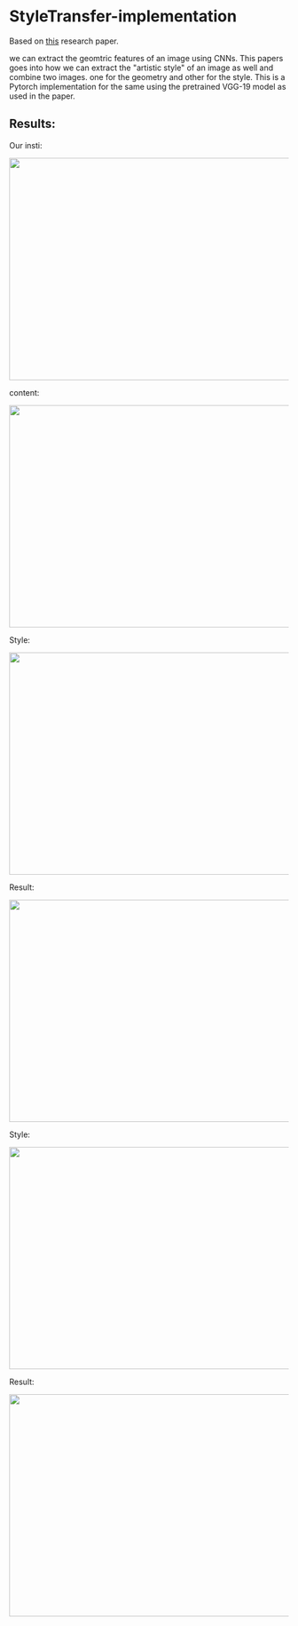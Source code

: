 # StyleTransfer-implementation

Based on [this](https://paperswithcode.com/paper/a-neural-algorithm-of-artistic-style) research paper.

we can extract the geomtric features of an image using CNNs. This papers goes into how we can extract the "artistic style" of an image as well and combine two images. one for the geometry and other for the style.
This is a Pytorch implementation for the same using the pretrained VGG-19 model as used in the paper.


## Results:
  Our insti:
  
  <img src="https://github.com/Aarya-Gosar/StyleTransfer-implementation/assets/69315856/f736b1e7-66a4-4f07-838b-ea55ab99e757" width="512" height="400"/>
  
  content:
  
  <img src="https://github.com/Aarya-Gosar/StyleTransfer-implementation/assets/69315856/50d024fb-fb79-463f-800d-96554c932824" width="512" height="400"/>

  Style:
  
  <img src="https://github.com/Aarya-Gosar/StyleTransfer-implementation/assets/69315856/0b7a177a-df81-4ff8-9de9-da5e0e90463a" width="512" height="400"/>

  Result:
  
  <img src="https://github.com/Aarya-Gosar/StyleTransfer-implementation/assets/69315856/5d1b4470-f369-478e-9117-204852897680" width="512" height="400"/>

  Style:
  
  <img src="https://github.com/Aarya-Gosar/StyleTransfer-implementation/assets/69315856/988d8415-b7b1-4cc3-a7af-539f3372cd87" width="512" height="400"/>

  Result:
  
  <img src="https://github.com/Aarya-Gosar/StyleTransfer-implementation/assets/69315856/6c717271-c0ca-4a85-9053-f1fa22115d72" width="512" height="400"/>

  



  


